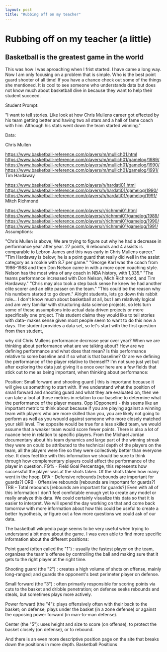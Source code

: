 ```yaml
---
layout: post
title: "Rubbing off on my teacher"
---
```


# Rubbing off on my teacher (a little)

## Basketball is the greatest game in the world 

This was how I was aproaching when I frist started.  I have came a long way. Now I am only focusing on a problem that is simple.  Who is the best point guard shooter of all time! 
If you have a chance check out some of the things she mentioned.  It is cool to see someone who understands data but does not know much about basketball dive in because they want to help 
their student succeed. 

Student Prompt:

"I want to tell stories. Like look at how Chris Mullens career got effected by his team getting better and having two all stars and a hall of fame coach with him. Although his stats went down the team started winning."

Data:

Chris Mullen

https://www.basketball-reference.com/players/m/mullich01.html
https://www.basketball-reference.com/players/m/mullich01/gamelog/1989/
https://www.basketball-reference.com/players/m/mullich01/gamelog/1990/
https://www.basketball-reference.com/players/m/mullich01/gamelog/1991/
Tim Hardaway

https://www.basketball-reference.com/players/h/hardati01.html
https://www.basketball-reference.com/players/h/hardati01/gamelog/1990/
https://www.basketball-reference.com/players/h/hardati01/gamelog/1991/
Mitch Richmond

https://www.basketball-reference.com/players/r/richmmi01.html
https://www.basketball-reference.com/players/r/richmmi01/gamelog/1989/
https://www.basketball-reference.com/players/r/richmmi01/gamelog/1990/
https://www.basketball-reference.com/players/r/richmmi01/gamelog/1991/
Assumptions:

"Chris Mullen is above; We are trying to figure out why he had a decrease in performance year after year. 27 points, 6 rebounds and 4 assists is comparable to Lebron James and this was early in Chris Mullens career."
"Tim Hardaway is below; he is a point guard that really did well in the assist category as a rookie with 8.7 per game."
"George Karl was the coach from 1986-1988 and then Don Nelson came in with a more open coaching style. Nelson has the most wins of any coach in NBA history, with 1,335."
"The teams performance increased with Don Nelson, Mich Richmond, and Tim Hardaway."
"Chris may also took a step back sense he knew he had another elite scorer and an elite passer on the team."
"This could be the reason why his numbers started to go down."
Alright students, lets go down this rabbit role...
I don't know much about basketball at all, but I am relatively logical and am very familiar with structuring data science projects, so lets turn some of these assumptions into actual data driven projects or more specifically one project. This student claims they would like to tell stories with data- makes sense given most people seem to want to do this now a days. The student provides a data set, so let's start with the first question from then student,

why did Chris Mullens performance decrease year over year?
When we are thinking about performance what are we talking about? How are we defining performance and what does that mean? Is this performance relative to some baseline and if so what is that baseline? Or are we defining the performance of the player relative to themself? I'm not sure just yet but after exploring the data just giving it a once over here are a few fields that stick out to me as being important, when thinking about performance:

Position: Small forward and shooting guard | this is importand because it will give us something to start with. If we understand what the position of small forward and shooting guard and what they are evaluated on, then we can take a loot at those metrics in relation to our baseline to determine what the performance of the player means.
Opp (Opponent) - this seems like an important metric to think about because if you are playing against a winning team with players who are more skilled than you, you are likely not going to perform as well as you wouold against someone who more closely matched your skill level. The opposite would be true for a less skilled team, we would assume that a weaker team would score fewer points. There is also a lot of nuance here in relation to specific players. From the Michael Jordan documentary about his team dynamics and large part of the winning streak they were on could be attributed to the technical depth of the players on the team, all the players were fire so they were collectively better than everyone else. It does feel like with this information we should be sure to think through how complementary players could affect the performance of the player in question.
FG% - Field Goal Percentage, this represents how successful the player was at the shots taken. Of the shots taken how many went in the hoop.
DFA - Defensive rebounds [rebounds are important for guards?]
ORB - Offensive rebounds [rebounds are important for guards?]
TRB - Total rebounds [rebounds are important for guards?]
Even with all of this information I don't feel comfotable enough yet to create any model or really analyze this data. We could certainly visualize this data so that it is easier to interpret. We will spend the day working on that and come back tomorrow with more information about how this could be useful to create a better hypothesis, or figure out a few more questions we could ask of our data.

The basketball wikipedia page seems to be very useful when trying to understand a bit more about the game. I was even able to find more specific information about the different positions:

Point guard (often called the "1") : usually the fastest player on the team, organizes the team's offense by controlling the ball and making sure that it gets to the right player at the right time.

Shooting guard (the "2") : creates a high volume of shots on offense, mainly long-ranged; and guards the opponent's best perimeter player on defense.

Small forward (the "3") : often primarily responsible for scoring points via cuts to the basket and dribble penetration; on defense seeks rebounds and steals, but sometimes plays more actively.

Power forward (the "4"): plays offensively often with their back to the basket; on defense, plays under the basket (in a zone defense) or against the opposing power forward (in man-to-man defense).

Center (the "5"): uses height and size to score (on offense), to protect the basket closely (on defense), or to rebound.

And there is an even more descriptive position page on the site that breaks down the positions in more depth. Basketball Positions
